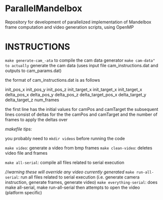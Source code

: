 # ParallelMandelbox
Repository for development of parallelized implementation of Mandelbox frame computation and video generation scripts, using OpenMP

INSTRUCTIONS
============

``make generate-cam_-ata`` to compile the cam data generator
``make cam-data" to actually`` generate the cam data (uses input file cam_instructions.dat and outputs to cam_params.dat)

the format of cam_instructions.dat is as follows

  init_pos_x init_pos_y init_pos_z init_target_x init_target_x init_target_x
  delta_pos_x delta_pos_y delta_pos_z delta_target_pos_x delta_target_y delta_target_z num_frames

the first line has the initial values for camPos and camTarget
the subsequent lines consist of deltas for the the camPos and camTarget and the number of frames to apply the deltas over

*makefile tips:*

you probably need to ``mkdir videos`` before running the code

``make video``: generate a video from bmp frames
``make clean-video``: deletes video file and frames

``make all-serial``: compile all files related to serial execution

*//warning these will override any video currently generated*
``make run-all-serial``: run all files related to serial execution (i.e. generate camera instruction, generate frames, generate video)
``make everything-serial``: does make all-serial, make run-all-serial then attempts to open the video (platform specific)
